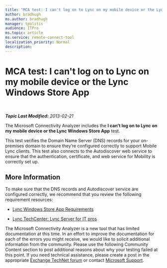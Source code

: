 ```yaml
---
title: "MCA test: I can't log on to Lync on my mobile device or the Lync Windows Store App"
author: bradhugh
ms.author: bradhugh
manager: tpolitis
audience: ITPro 
ms.topic: article 
ms.service: remote-connect-tool
localization_priority: Normal
description: 
---
```


<div data-xmlns="https://www.w3.org/1999/xhtml">

<div class="topic" data-xmlns="https://www.w3.org/1999/xhtml" data-msxsl="urn:schemas-microsoft-com:xslt" data-cs="https://msdn.microsoft.com/">

<div data-asp="https://msdn2.microsoft.com/asp">

# MCA test: I can't log on to Lync on my mobile device or the Lync Windows Store App

</div>

<div id="mainSection">

<div id="mainBody">

<span> </span>

_**Topic Last Modified:** 2013-02-21_

The Microsoft Connectivity Analyzer includes the **I can’t log on to Lync on my mobile device or the Lync Windows Store App** test.

This test verifies the Domain Name Server (DNS) records for your on-premises domain to ensure they’re configured correctly to support Mobile Lync clients. This test also connects to the Autodiscover web service to ensure that the authentication, certificate, and web service for Mobility is correctly set up.

<div>

## More Information

To make sure that the DNS records and Autodiscover service are configured correctly, we recommend that you review the following requirement resources:

  - [Lync Windows Store App Requirements](https://go.microsoft.com/fwlink/p/?linkid=285338)

  - [Lync TechCenter: Lync Server for IT pros](https://go.microsoft.com/fwlink/p/?linkid=285339)

The Microsoft Connectivity Analyzer is a new tool that has limited documentation at this time. In an effort to improve the documentation for each of the errors you might receive, we would like to solicit additional information from the community. Please use the following Community Content section to post additional reasons about why your testing failed at this point. If you need technical assistance, please create a post in the appropriate [Exchange TechNet forum](https://go.microsoft.com/fwlink/p/?linkid=73420) or contact [Microsoft Support](https://go.microsoft.com/fwlink/p/?linkid=8158).

</div>

</div>

<span> </span>

</div>

</div>

</div>

